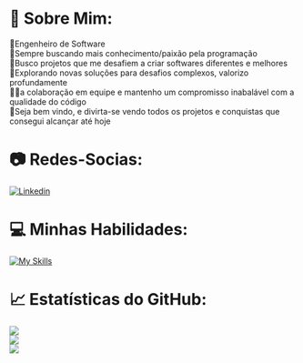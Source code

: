 # 🗿 Sobre Mim:
🥇Engenheiro de Software<br>🦾Sempre buscando mais conhecimento/paixão pela programação<br>🧠Busco projetos que me desafiem a criar softwares diferentes e melhores<br>🎯Explorando novas soluções para desafios complexos, valorizo profundamente<br> ᲼᲼a colaboração em equipe e mantenho um compromisso inabalável com a qualidade do código<br>💭Seja bem vindo, e divirta-se vendo todos os projetos e conquistas que consegui alcançar até hoje


# 📷 Redes-Socias:
[![Linkedin](https://skillicons.dev/icons?i=linkedin)](https://www.linkedin.com/in/rafaelmmaniezo/) 

# 💻 Minhas Habilidades:
[![My Skills](https://skillicons.dev/icons?i=html,css,js,arduino,py,sql,pycharm)](https://skillicons.dev)

# 📈 Estatísticas do GitHub:
![](https://github-readme-stats.vercel.app/api?username=mmaniezo&theme=vision-friendly-dark&hide_border=false&include_all_commits=false&count_private=false)<br/>
![](https://github-readme-streak-stats.herokuapp.com/?user=mmaniezo&theme=vision-friendly-dark&hide_border=false)<br/>
![](https://github-readme-stats.vercel.app/api/top-langs/?username=mmaniezo&theme=vision-friendly-dark&hide_border=false&include_all_commits=false&count_private=false&layout=compact)
